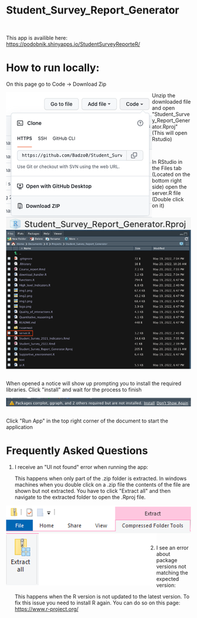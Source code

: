 # Student_Survey_Report_Generator
&nbsp;

This app is availible here: https://podobnik.shinyapps.io/StudentSurveyReporteR/

# How to run locally:

On this page go to Code -> Download Zip

<img src="/img1.png"
     style="float: left; margin-right: 10;" />
     
     
     
Unzip the downloaded file and open "Student_Survey_Report_Generator.Rproj" (This will open Rstudio)   
    
<img src="/img2.png"
     style="float: left; margin-right: 10;" />
&nbsp;

In RStudio in the Files tab (Located on the bottom right side) open the server.R file (Double click on it)

<img src="/img3.png"
     style="float: left; margin-right: 10;" />
&nbsp;

When opened a notice will show up prompting you to install the required libraries. Click "install" and wait for the process to finish

<img src="/img4.png"
     style="float: left; margin-right: 10;" />
&nbsp;

Click "Run App" in the top right corner of the document to start the application


# Frequently Asked Questions

1. I receive an "UI not found" error when running the app:
 
     This happens when only part of the .zip folder is extracted. In windows machines when you double click on a .zip file the contents of the file are shown but not extracted. You have to click "Extract all" and then navigate to the extracted folder to open the .Rproj file. 
     
<img src="/img6.png"
     style="float: left; margin-right: 10;" />
&nbsp;
<img src="/img5.png"
     style="float: left; margin-right: 10;" />
&nbsp;

2. I see an error about package versions not matching the expected version:     
    
   This happens when the R version is not updated to the latest version. To fix this issue you need to install R again. You can do so on this page:          https://www.r-project.org/

